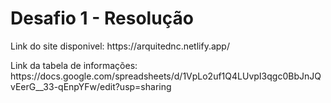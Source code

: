 <h1>Desafio 1 - Resolução</h1>
<p>Link do site disponivel: https://arquitednc.netlify.app/ </p>
<p>Link da tabela de informações: https://docs.google.com/spreadsheets/d/1VpLo2uf1Q4LUvpI3qgc0BbJnJQvEerG__33-qEnpYFw/edit?usp=sharing </p>

